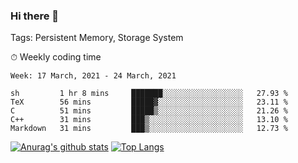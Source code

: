 ### Hi there 👋

Tags: Persistent Memory, Storage System

<!--

[![Anurag's github stats](https://github-readme-stats.vercel.app/api?username=wwyf)](https://github.com/anuraghazra/github-readme-stats)

[![Anurag's github stats](https://github-readme-stats.vercel.app/api?username=wwyf&count_private=true)](https://github.com/anuraghazra/github-readme-stats)


[![Top Langs](https://github-readme-stats.vercel.app/api/top-langs/?username=wwyf&count_private=true&&hide=jupyter%20notebook,html)](https://github.com/anuraghazra/github-readme-stats)



-->


⏱ Weekly coding time

<!--START_SECTION:waka-->
```text
Week: 17 March, 2021 - 24 March, 2021

sh         1 hr 8 mins     ███████░░░░░░░░░░░░░░░░░░   27.93 % 
TeX        56 mins         █████▓░░░░░░░░░░░░░░░░░░░   23.11 % 
C          51 mins         █████▒░░░░░░░░░░░░░░░░░░░   21.26 % 
C++        31 mins         ███▒░░░░░░░░░░░░░░░░░░░░░   13.10 % 
Markdown   31 mins         ███▒░░░░░░░░░░░░░░░░░░░░░   12.73 % 
```
<!--END_SECTION:waka-->



[![Anurag's github stats](https://github-readme-stats.vercel.app/api?username=wwyf&count_private=true&show_icons=true&hide_border=true)](https://github.com/anuraghazra/github-readme-stats) [![Top Langs](https://github-readme-stats.vercel.app/api/top-langs/?username=wwyf&count_private=true&hide=jupyter%20notebook,html,OpenEdge%20ABL&langs_count=10&layout=compact&hide_border=true)](https://github.com/anuraghazra/github-readme-stats)

<!--

[![willianrod's wakatime stats](https://github-readme-stats.vercel.app/api/wakatime?username=wwyf)](https://github.com/anuraghazra/github-readme-stats)


-->
